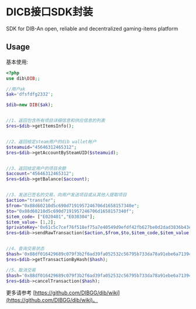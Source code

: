 # DICB接口SDK封装
SDK for DIB-An open, reliable and decentralized gaming-items platform

## Usage

基本使用:

```php
<?php
use dib\DIB;;

//用户ak
$ak='dfsfdfg2332';

$dib=new DIB($ak);


//1、返回包含所有项目详细信息和供应信息的列表
$res=$dib->getItemsInfo();


//2、返回给定steam用户的dib wallet帐户
$steamuid="45646312465312";
$res=$dib->getAccountBySteamUID($steamuid);


//3、返回给定用户的项目余额
$account="45646312465312";
$res=$dib->getBalance($account);


//3、发送已签名的交易，向用户发送项目或从其他人提取项目
$action="transfer";
$from="0x88d60210d5c690d7191957246706d1658157340e";
$to="0x88d60210d5c690d7191957246706d1658157340f";
$item_code= ["E020401","E030304"];
$item_value= [1,2];
$privateKey='0x61c5c7cef76f518ef75a7e40549d9efdf42fb627be0d2dad3836b43e7e784552';
$res=$dib->sendRawTransaction($action,$from,$to,$item_code,$item_value,$privateKey);


//4、查询交易状态
$hash='0x88df016429689c079f3b2f6ad39fa052532c56795b733da78a91ebe6a713944b';
$res=$dib->getTransactionByHash($hash);

//5、取消交易
$hash='0x88df016429689c079f3b2f6ad39fa052532c56795b733da78a91ebe6a713944b';
$res=$dib->cancelTransaction($hash);

```
更多请参考 [https://github.com/DIBGG/dib/wiki](https://github.com/DIBGG/dib/wiki)。